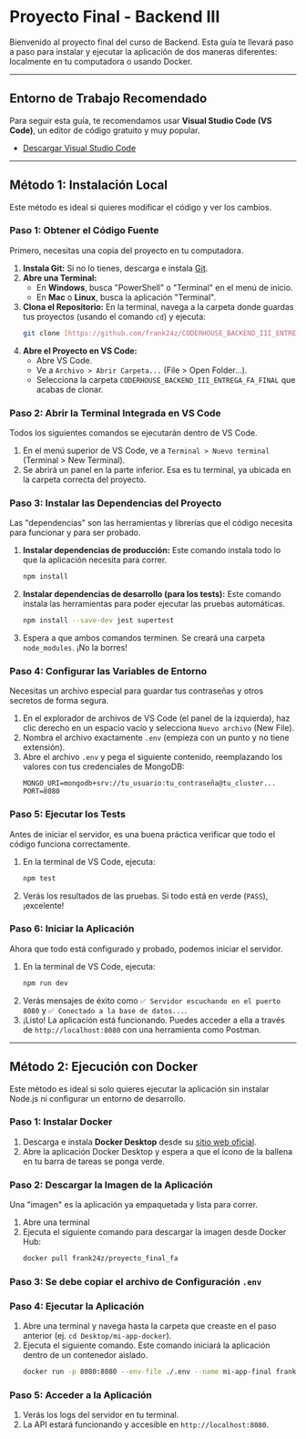 # Proyecto Final - Backend III

Bienvenido al proyecto final del curso de Backend. Esta guía te llevará paso a paso para instalar y ejecutar la aplicación de dos maneras diferentes: localmente en tu computadora o usando Docker.

---

## Entorno de Trabajo Recomendado
Para seguir esta guía, te recomendamos usar **Visual Studio Code (VS Code)**, un editor de código gratuito y muy popular.
- [Descargar Visual Studio Code](https://code.visualstudio.com/)

---

## Método 1: Instalación Local

Este método es ideal si quieres modificar el código y ver los cambios.

### Paso 1: Obtener el Código Fuente

Primero, necesitas una copia del proyecto en tu computadora.

1.  **Instala Git:** Si no lo tienes, descarga e instala [Git](https://git-scm.com/downloads).
2.  **Abre una Terminal:**
    - En **Windows**, busca "PowerShell" o "Terminal" en el menú de inicio.
    - En **Mac** o **Linux**, busca la aplicación "Terminal".
3.  **Clona el Repositorio:** En la terminal, navega a la carpeta donde guardas tus proyectos (usando el comando `cd`) y ejecuta:
    ```bash
    git clone [https://github.com/frank24z/CODERHOUSE_BACKEND_III_ENTREGA_FA_FINAL.git](https://github.com/frank24z/CODERHOUSE_BACKEND_III_ENTREGA_FA_FINAL.git)
    ```
4.  **Abre el Proyecto en VS Code:**
    - Abre VS Code.
    - Ve a `Archivo > Abrir Carpeta...` (File > Open Folder...).
    - Selecciona la carpeta `CODERHOUSE_BACKEND_III_ENTREGA_FA_FINAL` que acabas de clonar.

### **Paso 2: Abrir la Terminal Integrada en VS Code**

Todos los siguientes comandos se ejecutarán dentro de VS Code.

1.  En el menú superior de VS Code, ve a `Terminal > Nuevo terminal` (Terminal > New Terminal).
2.  Se abrirá un panel en la parte inferior. Esa es tu terminal, ya ubicada en la carpeta correcta del proyecto.

### **Paso 3: Instalar las Dependencias del Proyecto**

Las "dependencias" son las herramientas y librerías que el código necesita para funcionar y para ser probado.

1.  **Instalar dependencias de producción:**
    Este comando instala todo lo que la aplicación necesita para correr.
    ```bash
    npm install
    ```
2.  **Instalar dependencias de desarrollo (para los tests):**
    Este comando instala las herramientas para poder ejecutar las pruebas automáticas.
    ```bash
    npm install --save-dev jest supertest
    ```
3.  Espera a que ambos comandos terminen. Se creará una carpeta `node_modules`. ¡No la borres!

### **Paso 4: Configurar las Variables de Entorno**

Necesitas un archivo especial para guardar tus contraseñas y otros secretos de forma segura.

1.  En el explorador de archivos de VS Code (el panel de la izquierda), haz clic derecho en un espacio vacío y selecciona `Nuevo archivo` (New File).
2.  Nombra el archivo exactamente `.env` (empieza con un punto y no tiene extensión).
3.  Abre el archivo `.env` y pega el siguiente contenido, reemplazando los valores con tus credenciales de MongoDB:
    ```
    MONGO_URI=mongodb+srv://tu_usuario:tu_contraseña@tu_cluster...
    PORT=8080
    ```

### **Paso 5: Ejecutar los Tests**

Antes de iniciar el servidor, es una buena práctica verificar que todo el código funciona correctamente.

1.  En la terminal de VS Code, ejecuta:
    ```bash
    npm test
    ```
2.  Verás los resultados de las pruebas. Si todo está en verde (`PASS`), ¡excelente!

### **Paso 6: Iniciar la Aplicación**

Ahora que todo está configurado y probado, podemos iniciar el servidor.

1.  En la terminal de VS Code, ejecuta:
    ```bash
    npm run dev
    ```
2.  Verás mensajes de éxito como `✅ Servidor escuchando en el puerto 8080` y `✅ Conectado a la base de datos...`.
3.  ¡Listo! La aplicación está funcionando. Puedes acceder a ella a través de `http://localhost:8080` con una herramienta como Postman.

---

## Método 2: Ejecución con Docker 

Este método es ideal si solo quieres ejecutar la aplicación sin instalar Node.js ni configurar un entorno de desarrollo.

### **Paso 1: Instalar Docker**

1.  Descarga e instala **Docker Desktop** desde su [sitio web oficial](https://www.docker.com/products/docker-desktop/).
2.  Abre la aplicación Docker Desktop y espera a que el ícono de la ballena en tu barra de tareas se ponga verde.

### **Paso 2: Descargar la Imagen de la Aplicación**

Una "imagen" es la aplicación ya empaquetada y lista para correr.

1.  Abre una terminal 
2.  Ejecuta el siguiente comando para descargar la imagen desde Docker Hub:
    ```bash
    docker pull frank24z/proyecto_final_fa
    ```

### **Paso 3: Se debe copiar el archivo de Configuración `.env`**


### **Paso 4: Ejecutar la Aplicación**

1.  Abre una terminal y navega hasta la carpeta que creaste en el paso anterior (ej. `cd Desktop/mi-app-docker`).
2.  Ejecuta el siguiente comando. Este comando iniciará la aplicación dentro de un contenedor aislado.
    ```bash
    docker run -p 8080:8080 --env-file ./.env --name mi-app-final frank24z/proyecto_final_fa
    ```

### **Paso 5: Acceder a la Aplicación**

1.  Verás los logs del servidor en tu terminal.
2.  La API estará funcionando y accesible en `http://localhost:8080`.